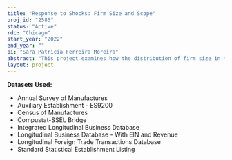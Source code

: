 ```yaml
---
title: "Response to Shocks: Firm Size and Scope"
proj_id: "2586"
status: "Active"
rdc: "Chicago"
start_year: "2022"
end_year: ""
pi: "Sara Patricia Ferreira Moreira"
abstract: "This project examines how the distribution of firm size in the economy responds to shocks and other changes in the economic environment. Using the Longitudinal Business Database, along with other Census Bureau micro-level data that cover nearly the universe of firms operating in the U.S. since the late 1970s, we provide evidence on how important are differences in firm size in explaining heterogeneity in how firms respond to long-term demand shocks. The analysis emphasizes the role of firms' scope - the number of locations, establishments, product lines, or products operated by a firm - in this heterogeneous response. Motivated by the findings in the data, we propose a theory of firm size, where both scope and productivity are chosen endogenously."
layout: project
---
```


**Datasets Used:**

  - Annual Survey of Manufactures 
  - Auxiliary Establishment - ES9200 
  - Census of Manufactures 
  - Compustat-SSEL Bridge 
  - Integrated Longitudinal Business Database 
  - Longitudinal Business Database - With EIN and Revenue 
  - Longitudinal Foreign Trade Transactions Database 
  - Standard Statistical Establishment Listing 

